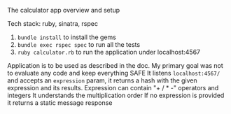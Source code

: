 The calculator app overview and setup

Tech stack:
ruby, sinatra, rspec

1. `bundle install` to install the gems
2. `bundle exec rspec spec` to run all the tests
3. `ruby calculator.rb` to run the application under localhost:4567

Application is to be used as described in the doc.
My primary goal was not to evaluate any code and keep everything SAFE
It listens `localhost:4567/` and accepts an `expression` param, it returns a hash with the given expression and its results.
Expression can contain "+ / * -" operators and integers
It understands the multiplication order
If no expression is provided it returns a static message response

